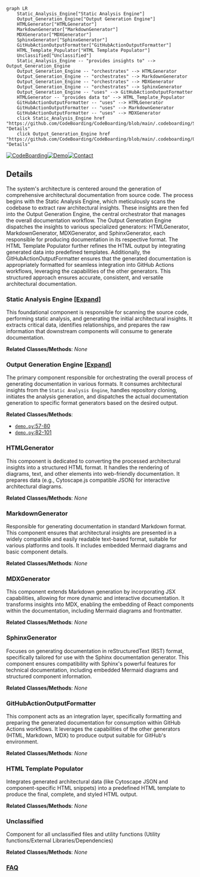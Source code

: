 ```mermaid
graph LR
    Static_Analysis_Engine["Static Analysis Engine"]
    Output_Generation_Engine["Output Generation Engine"]
    HTMLGenerator["HTMLGenerator"]
    MarkdownGenerator["MarkdownGenerator"]
    MDXGenerator["MDXGenerator"]
    SphinxGenerator["SphinxGenerator"]
    GitHubActionOutputFormatter["GitHubActionOutputFormatter"]
    HTML_Template_Populator["HTML Template Populator"]
    Unclassified["Unclassified"]
    Static_Analysis_Engine -- "provides insights to" --> Output_Generation_Engine
    Output_Generation_Engine -- "orchestrates" --> HTMLGenerator
    Output_Generation_Engine -- "orchestrates" --> MarkdownGenerator
    Output_Generation_Engine -- "orchestrates" --> MDXGenerator
    Output_Generation_Engine -- "orchestrates" --> SphinxGenerator
    Output_Generation_Engine -- "uses" --> GitHubActionOutputFormatter
    HTMLGenerator -- "provides data to" --> HTML_Template_Populator
    GitHubActionOutputFormatter -- "uses" --> HTMLGenerator
    GitHubActionOutputFormatter -- "uses" --> MarkdownGenerator
    GitHubActionOutputFormatter -- "uses" --> MDXGenerator
    click Static_Analysis_Engine href "https://github.com/CodeBoarding/CodeBoarding/blob/main/.codeboarding/Static_Analysis_Engine.md" "Details"
    click Output_Generation_Engine href "https://github.com/CodeBoarding/CodeBoarding/blob/main/.codeboarding/Output_Generation_Engine.md" "Details"
```

[![CodeBoarding](https://img.shields.io/badge/Generated%20by-CodeBoarding-9cf?style=flat-square)](https://github.com/CodeBoarding/CodeBoarding)[![Demo](https://img.shields.io/badge/Try%20our-Demo-blue?style=flat-square)](https://www.codeboarding.org/diagrams)[![Contact](https://img.shields.io/badge/Contact%20us%20-%20contact@codeboarding.org-lightgrey?style=flat-square)](mailto:contact@codeboarding.org)

## Details

The system's architecture is centered around the generation of comprehensive architectural documentation from source code. The process begins with the Static Analysis Engine, which meticulously scans the codebase to extract raw architectural insights. These insights are then fed into the Output Generation Engine, the central orchestrator that manages the overall documentation workflow. The Output Generation Engine dispatches the insights to various specialized generators: HTMLGenerator, MarkdownGenerator, MDXGenerator, and SphinxGenerator, each responsible for producing documentation in its respective format. The HTML Template Populator further refines the HTML output by integrating generated data into predefined templates. Additionally, the GitHubActionOutputFormatter ensures that the generated documentation is appropriately formatted for seamless integration into GitHub Actions workflows, leveraging the capabilities of the other generators. This structured approach ensures accurate, consistent, and versatile architectural documentation.

### Static Analysis Engine [[Expand]](./Static_Analysis_Engine.md)
This foundational component is responsible for scanning the source code, performing static analysis, and generating the initial architectural insights. It extracts critical data, identifies relationships, and prepares the raw information that downstream components will consume to generate documentation.


**Related Classes/Methods**: _None_

### Output Generation Engine [[Expand]](./Output_Generation_Engine.md)
The primary component responsible for orchestrating the overall process of generating documentation in various formats. It consumes architectural insights from the `Static Analysis Engine`, handles repository cloning, initiates the analysis generation, and dispatches the actual documentation generation to specific format generators based on the desired output.


**Related Classes/Methods**:

- <a href="https://github.com/CodeBoarding/CodeBoarding/blob/main/demo.py#L57-L80" target="_blank" rel="noopener noreferrer">`demo.py`:57-80</a>
- <a href="https://github.com/CodeBoarding/CodeBoarding/blob/main/demo.py#L82-L101" target="_blank" rel="noopener noreferrer">`demo.py`:82-101</a>


### HTMLGenerator
This component is dedicated to converting the processed architectural insights into a structured HTML format. It handles the rendering of diagrams, text, and other elements into web-friendly documentation. It prepares data (e.g., Cytoscape.js compatible JSON) for interactive architectural diagrams.


**Related Classes/Methods**: _None_

### MarkdownGenerator
Responsible for generating documentation in standard Markdown format. This component ensures that architectural insights are presented in a widely compatible and easily readable text-based format, suitable for various platforms and tools. It includes embedded Mermaid diagrams and basic component details.


**Related Classes/Methods**: _None_

### MDXGenerator
This component extends Markdown generation by incorporating JSX capabilities, allowing for more dynamic and interactive documentation. It transforms insights into MDX, enabling the embedding of React components within the documentation, including Mermaid diagrams and frontmatter.


**Related Classes/Methods**: _None_

### SphinxGenerator
Focuses on generating documentation in reStructuredText (RST) format, specifically tailored for use with the Sphinx documentation generator. This component ensures compatibility with Sphinx's powerful features for technical documentation, including embedded Mermaid diagrams and structured component information.


**Related Classes/Methods**: _None_

### GitHubActionOutputFormatter
This component acts as an integration layer, specifically formatting and preparing the generated documentation for consumption within GitHub Actions workflows. It leverages the capabilities of the other generators (HTML, Markdown, MDX) to produce output suitable for GitHub's environment.


**Related Classes/Methods**: _None_

### HTML Template Populator
Integrates generated architectural data (like Cytoscape JSON and component-specific HTML snippets) into a predefined HTML template to produce the final, complete, and styled HTML output.


**Related Classes/Methods**: _None_

### Unclassified
Component for all unclassified files and utility functions (Utility functions/External Libraries/Dependencies)


**Related Classes/Methods**: _None_



### [FAQ](https://github.com/CodeBoarding/GeneratedOnBoardings/tree/main?tab=readme-ov-file#faq)
